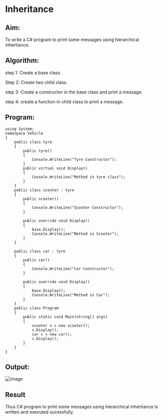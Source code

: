 # Inheritance

## Aim:
To write a C# program to print some messages using hierarchical inheritance.
## Algorithm:
step 1:
Create a base class.

Step 2:
Create two child class.

step 3:
Create a constructor in the base class and print a message.

step 4:
create a function in child class to print a message.
## Program:
~~~
using System;
namespace Vehicle
{
    public class tyre
    {
        public tyre()
        {
            Console.WriteLine("Tyre Constructor");
        }
        public virtual void Display()
        {
            Console.WriteLine("Method in tyre class");
        }
    }
    public class scooter : tyre
    {
        public scooter()
        {
            Console.WriteLine("Scooter Constructor");
        }

        public override void Display()
        {
            base.Display();
            Console.WriteLine("Method in Scooter");
        }
    }

    public class car : tyre
    {
        public car()
        {
            Console.WriteLine("Car Constructor");
        }

        public override void Display()
        {
            base.Display();
            Console.WriteLine("Method in Car");
        }
    }
    public class Program
    {
        public static void Main(string[] args)
        {
            scooter s = new scooter();
            s.Display();
            car c = new car();
            c.Display();
        }
    }
}
~~~

## Output:
![image](https://github.com/Sarvesh993/Inheritance/assets/94881923/fb6e7079-91b8-4f1a-9ef0-a61280f4b17d)

## Result
Thus C# program to print some messages using hierarchical inheritance is written and executed sucessfully.
